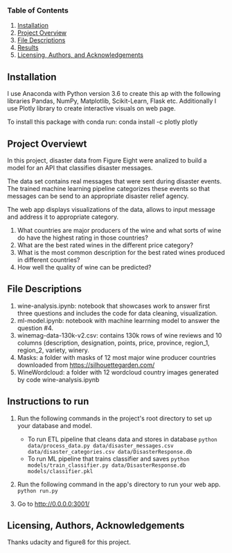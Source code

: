 
### Table of Contents

1. [Installation](#installation)
2. [Project Overview](#overview)
3. [File Descriptions](#files)
4. [Results](#results)
5. [Licensing, Authors, and Acknowledgements](#licensing)

## Installation <a name="installation"></a>

I use Anaconda with Python version 3.6 to create this ap with the following libraries Pandas, NumPy, Matplotlib, Scikit-Learn, Flask etc. Additionally I use Plotly library to create interactive visuals on web page.

To install this package with conda run:
conda install -c plotly plotly

## Project Overviewt<a name="overview"></a>
In this project,  disaster data from Figure Eight were analized to build a model for an API that classifies disaster messages.

The data set contains real messages that were sent during disaster events. The trained machine learning pipeline categorizes these events so that messages can be send to an appropriate disaster relief agency.

The web app displays visualizations of the data, allows to input message and address it to appropriate category.

1. What countries are major producers of the wine and what sorts of wine do have the highest rating in those countries?
2. What are the best rated wines in the different price category?
3. What is the most common description for the best rated wines produced in different countries?
4. How well the quality of wine can be predicted?

## File Descriptions <a name="files"></a>

1. wine-analysis.ipynb: notebook that showcases work to answer first three questions and includes the code for data cleaning, visualization.
2. ml-model.ipynb: notebook with machine learrning model to answer the question #4.
3. winemag-data-130k-v2.csv: contains 130k rows of wine reviews and 10 columns (description, designation, points, price, province, region_1, region_2, variety, winery.
4. Masks: a folder with masks of 12 most major wine producer countries downloaded from https://silhouettegarden.com/
5. WineWordcloud: a folder with 12 wordcloud country images generated by code wine-analysis.ipynb

## Instructions to run<a name="results"></a>
1. Run the following commands in the project's root directory to set up your database and model.

    - To run ETL pipeline that cleans data and stores in database
        `python data/process_data.py data/disaster_messages.csv data/disaster_categories.csv data/DisasterResponse.db`
    - To run ML pipeline that trains classifier and saves
        `python models/train_classifier.py data/DisasterResponse.db models/classifier.pkl`

2. Run the following command in the app's directory to run your web app.
    `python run.py`

3. Go to http://0.0.0.0:3001/

## Licensing, Authors, Acknowledgements<a name="licensing"></a>

Thanks udacity and figure8 for this project.
